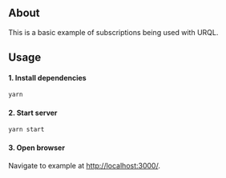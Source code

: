 ## About

This is a basic example of subscriptions being used with URQL.

## Usage

#### 1. Install dependencies

```bash
yarn
```

#### 2. Start server

```bash
yarn start
```

#### 3. Open browser

Navigate to example at [http://localhost:3000/](http://localhost:3000/).
